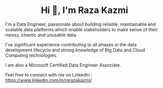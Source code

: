 <h1 align='center'>Hi 👋, I'm Raza Kazmi</h1>

I'm a Data Engineer, passionate about building reliable, maintainable and scalable data platforms which enable stakeholders to make sense of their messy, chaotic and unusable data.

I've significant experience contributing to all phases in the data development lifecycle and strong knowledge of Big Data and Cloud Computing technologies. 

I am also a Microsoft Certified Data Engineer Associate.

Feel free to connect with me on LinkedIn : https://www.linkedin.com/in/mrazakazmi/
